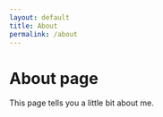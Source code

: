 ```yaml
---
layout: default
title: About
permalink: /about
---
```

<!--
The permalink is not the best way to go about it.
We should maintain a _config file for all the permalinks.
-->

# About page

This page tells you a little bit about me.

